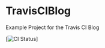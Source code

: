 # TravisCIBlog
Example Project for the Travis CI Blog

[![CI Status](https://travis-ci.org/jgsamudio/TravisCIBlog.svg?branch=master)]
